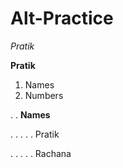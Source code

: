 Alt-Practice
================
*Pratik*

__Pratik__

1. Names
2. Numbers

. . **Names**

. . . . . Pratik

. . . . . Rachana
